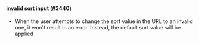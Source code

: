 #### invalid sort input ([#3440](https://github.com/shopsys/shopsys/pull/3440))

-   When the user attempts to change the sort value in the URL to an invalid one, it won't result in an error. Instead, the default sort value will be applied
